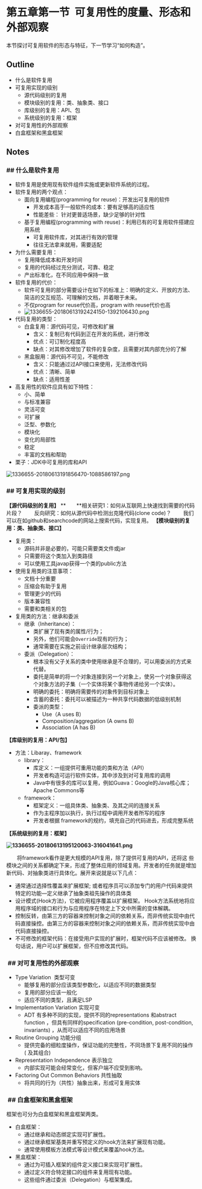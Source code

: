# 第五章第一节  可复用性的度量、形态和外部观察

本节探讨可复用软件的形态与特征，下一节学习“如何构造”。

## Outline

- 什么是软件复用
- 可复用实现的级别
    - 源代码级别的复用
    - 模块级别的复用：类、抽象类、接口
    - 库级别的复用：API、包
    - 系统级别的复用：框架
- 对可复用性的外部观察
- 白盒框架和黑盒框架

## Notes

### ## 什么是软件复用

- 软件复用是使用现有软件组件实施或更新软件系统的过程。
- 软件复用的两个观点：
    - 面向复用编程(programming for reuse)：开发出可复用的软件
        - 开发成本高于一般软件的成本：要有足够高的适应性
        - 性能差些： 针对更普适场景，缺少足够的针对性
    - 基于复用编程(programming with reuse)：利用已有的可复用软件搭建应用系统
        - 可复用软件库，对其进行有效的管理
        - 往往无法拿来就用，需要适配
- 为什么需要复用：
    - 复用降低成本和开发时间
    - 复用的代码经过充分测试，可靠、稳定
    - 产出标准化，在不同应用中保持一致
- 软件复用的代价：
    - 软件可复用的部分需要设计在如下的标准上：明确的定义、开放的方法、简洁的交互规范、可理解的文档，并着眼于未来。
    - 不仅program for reuse代价高，program with reuse代价也高
    - ![1336655-20180613192424150-1392106430.png](https://cdn.jsdelivr.net/gh/hjb2722404/myimg/20201218142316.png)
- 代码复用的类型：
    - 白盒复用：源代码可见，可修改和扩展
        - 含义：复制已有代码到正在开发的系统，进行修改
        - 优点：可订制化程度高
        - 缺点：对其修改增加了软件的复杂度，且需要对其内部充分的了解
    - 黑盒服用：源代码不可见，不能修改
        - 含义：只能通过过API接口来使用，无法修改代码
        - 优点：清晰、简单
        - 缺点：适用性差
- 高复用性的软件应具有如下特性：
    - 小、简单
    - 与标准兼容
    - 灵活可变
    - 可扩展
    - 泛型、参数化
    - 模块化
    - 变化的局部性
    - 稳定
    - 丰富的文档和帮助
- 栗子：JDK中可复用的库和API

![1336655-20180613191856470-1088586197.png](https://cdn.jsdelivr.net/gh/hjb2722404/myimg/20201218142331.png)

### ## 可复用实现的级别

**【源代码级别的复用】**
**　　**相关研究1：如何从互联网上快速找到需要的代码片段？
　　反向研究：如何从源代码中检测出克隆代码(clone code)？
　　我们可以在如github和searchcode的网站上搜索代码，实现复用。
**【模块级别的复用：类、抽象类、接口】**

- 复用类：
    - 源码并非是必要的，可能只需要类文件或jar
    - 只需要将这个类加入到类路径
    - 可以使用工具javap获得一个类的public方法
- 使用复用类的注意事项：
    - 文档十分重要
    - 压缩会有助于复用
    - 管理更少的代码
    - 版本兼容性
    - 需要和类相关的包
- 复用类的方法：继承和委派
    - 继承（Inheritance）：
        - 类扩展了现有类的属性/行为；
        - 另外，他们可能会`Override`现有的行为；
        - 通常需要在实施之前设计继承层次结构；
    - 委派（Delegation）：
        - 根本没有父子关系的类中使用继承是不合理的，可以用委派的方式来代替。
        - 委托是简单的将一个对象连接到另一个对象上，使另一个对象获得这个对象方法的子集（一个实体将某个事物传递给另一个实体）。
        - 明确的委托：明确将需要传的对象传到目标对象上
        - 含蓄的委托：委托可以被描述为一种共享代码数据的低级别机制
        - 委派的类型：
            - Use（A uses B）
            - Composition/aggregation (A owns B)
            - Association (A has B)

**【库级别的复用：API/包】**

- 方法：Libaray、framework
    - library：
        - 库定义：一组提供可重用功能的类和方法（API）
        - 开发者构造可运行软件实体，其中涉及到对可复用库的调用
        - Java中有很多的库可以复用，例如Guava：Google的Java核心库；Apache Commons等
    - framework：
        - 框架定义：一组具体类、抽象类、及其之间的连接关系
        - 作为主程序加以执行，执行过程中调用开发者所写的程序
        - 开发者根据 framework的规约，填充自己的代码进去，形成完整系统

**【系统级别的复用：框架】**

**![1336655-20180613195120063-316041641.png](https://cdn.jsdelivr.net/gh/hjb2722404/myimg/20201218142355.png)**

　　将framework看作是更大规模的API复用，除了提供可复用的API，还将这 些模块之间的关系都确定下来，形成了整体应用的领域复用。开发者的任务就是增加新代码、对抽象类进行具体化。展开来说就是以下几点：

- 通常通过选择性覆盖来扩展框架; 或者程序员可以添加专门的用户代码来提供特定的功能—定义继承了抽象类祖先操作的具体类
- 设计模式(Hook方法)，它被应用程序覆盖以扩展框架。 Hook方法系统地将应用程序域的接口和行为与应用程序在特定上下文中所需的变体解耦。
- 控制反转，由第三方的容器来控制对象之间的依赖关系，而非传统实现中由代码直接操控。由第三方的容器来控制对象之间的依赖关系，而非传统实现中由代码直接操控。
- 不可修改的框架代码：在接受用户实现的扩展时，框架代码不应该被修改。 换句话说，用户可以扩展框架，但不应修改其代码。

###  ## 对可复用性的外部观察

- Type Variation  类型可变
    - 能够复用的部分应该类型参数化，以适应不同的数据类型
    - 复用的部分应该一般化
    - 适应不同的类型，且满足LSP
- Implementation Variation 实现可变
    - ADT 有多种不同的实现，提供不同的representations 和abstract function ，但具有同样的specification (pre-condition, post-condition, invariants) ，从而可以适应不同的应用场景
- Routine Grouping 功能分组
    - 提供完备的细粒度操作，保证功能的完整性，不同场景下复用不同的操作( 及其组合)
- Representation Independence 表示独立
    - 内部实现可能会经常变化，但客户端不应受到影响。
- Factoring Out Common Behaviors 共性抽取
    - 将共同的行为（共性）抽象出来，形成可复用实体

###  ## 白盒框架和黑盒框架

框架也可分为白盒框架和黑盒框架两类。

- 白盒框架：
    - 通过继承和动态绑定实现可扩展性。
    - 通过继承框架基类并重写预定义的hook方法来扩展现有功能。
    - 通常使用模板方法模式等设计模式来覆盖hook方法。
- 黑盒框架：
    - 通过为可插入框架的组件定义接口来实现可扩展性。
    - 通过定义符合特定接口的组件来复用现有功能。
    - 这些组件通过委派（Delegation）与框架集成。